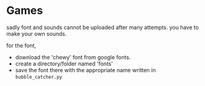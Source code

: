 # Games

sadly font and sounds cannot be uploaded after many attempts. you have to make your own sounds.

for the font,
- download the 'chewy' font from google fonts.
- create a directory/folder named 'fonts'
- save the font there with the appropriate name written in `bubble_catcher.py`
